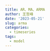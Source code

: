 ```yaml
---
title: AR、MA、ARMA
author: 王哲峰
date: '2023-05-21'
slug: arma
categories:
  - timeseries
tags:
  - model
---
```



